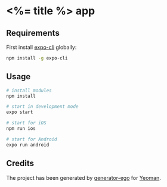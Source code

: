 # <%= title %> app

## Requirements

First install [expo-cli](https://www.npmjs.com/package/expo-cli) globally:

```bash
npm install -g expo-cli
```

## Usage

```bash
# install modules
npm install

# start in development mode
expo start

# start for iOS
npm run ios

# start for Android
expo run android
```

## Credits

The project has been generated by [generator-ego](https://github.com/egodigital/generator-ego) for [Yeoman](http://yeoman.io/).
